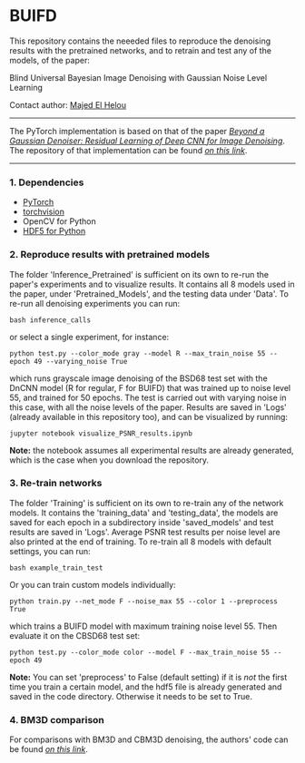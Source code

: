 # BUIFD

This repository contains the neeeded files to reproduce the denoising results with the pretrained networks, and to retrain and test any of the models, of the paper:

Blind Universal Bayesian Image Denoising with Gaussian Noise Level Learning

Contact author: [Majed El Helou](www.majedelhelou.github.io)

****
The PyTorch implementation is based on that of the paper [*Beyond a Gaussian Denoiser: Residual Learning of Deep CNN for Image Denoising*](http://ieeexplore.ieee.org/document/7839189/). The repository of that implementation can be found [*on this link*](https://github.com/SaoYan/DnCNN-PyTorch).
****

### 1. Dependencies
* [PyTorch](http://pytorch.org/)
* [torchvision](https://github.com/pytorch/vision)
* OpenCV for Python
* [HDF5 for Python](http://www.h5py.org/)

### 2. Reproduce results with pretrained models
The folder 'Inference_Pretrained' is sufficient on its own to re-run the paper's experiments and to visualize results.
It contains all 8 models used in the paper, under 'Pretrained_Models', and the testing data under 'Data'.
To re-run all denoising experiments you can run:
```
bash inference_calls
```
or select a single experiment, for instance:
```
python test.py --color_mode gray --model R --max_train_noise 55 --epoch 49 --varying_noise True
```
which runs grayscale image denoising of the BSD68 test set with the DnCNN model (R for regular, F for BUIFD) that was trained up to noise level 55, and trained for 50 epochs. The test is carried out with varying noise in this case, with all the noise levels of the paper.
Results are saved in 'Logs' (already available in this repository too), and can be visualized by running:
```
jupyter notebook visualize_PSNR_results.ipynb
```
**Note:** the notebook assumes all experimental results are already generated, which is the case when you download the repository.

### 3. Re-train networks
The folder 'Training' is sufficient on its own to re-train any of the network models. It contains the 'training_data' and 'testing_data', the models are saved for each epoch in a subdirectory inside 'saved_models' and test results are saved in 'Logs'. Average PSNR test results per noise level are also printed at the end of training.
To re-train all 8 models with default settings, you can run:
```
bash example_train_test
```
Or you can train custom models individually:
```
python train.py --net_mode F --noise_max 55 --color 1 --preprocess True
```
which trains a BUIFD model with maximum training noise level 55. Then evaluate it on the CBSD68 test set:
```
python test.py --color_mode color --model F --max_train_noise 55 --epoch 49
```
**Note:** You can set 'preprocess' to False (default setting) if it is *not* the first time you train a certain model, and the hdf5 file is already generated and saved in the code directory. Otherwise it needs to be set to True.


### 4. BM3D comparison
For comparisons with BM3D and CBM3D denoising, the authors' code can be found [*on this link*](http://www.cs.tut.fi/~foi/GCF-BM3D/).




